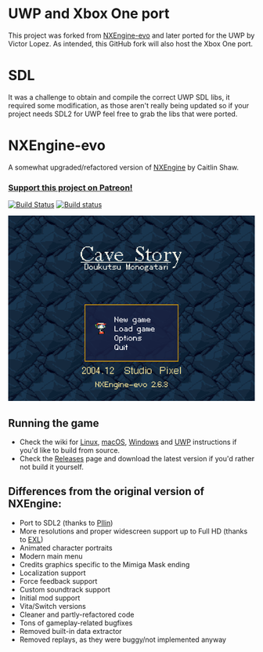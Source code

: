# UWP and Xbox One port
This project was forked from [NXEngine-evo](https://github.com/nxengine/nxengine-evo) and later
ported for the UWP by Victor Lopez. As intended, this GitHub fork will also host the Xbox One port.

# SDL
It was a challenge to obtain and compile the correct UWP SDL libs, it required some modification,
as those aren't really being updated so if your project needs SDL2 for UWP feel free to grab the
libs that were ported.

# NXEngine-evo
A somewhat upgraded/refactored version of [NXEngine](http://nxengine.sourceforge.net/) by Caitlin Shaw.

### [Support this project on Patreon!](https://www.patreon.com/sarcasticat)

[![Build Status](https://travis-ci.org/nxengine/nxengine-evo.svg?branch=master)](https://travis-ci.org/nxengine/nxengine-evo) [![Build status](https://ci.appveyor.com/api/projects/status/85orsvsorwbvct25?svg=true)](https://ci.appveyor.com/project/nxengine/nxengine-evo/branch/master)

![Screenshot](https://raw.githubusercontent.com/nxengine/nxengine-evo/master/screenshot.png)

## Running the game
 * Check the wiki for [Linux](https://github.com/nxengine/nxengine-evo/wiki/Building-on-Linux), [macOS](https://github.com/nxengine/nxengine-evo/wiki/Building-on-macOS), [Windows](https://github.com/nxengine/nxengine-evo/wiki/Building-on-Windows) and [UWP](https://github.com/Greentwip/nxengine-evo/wiki/Building-for-UWP) instructions if you'd like to build from source.
 * Check the [Releases](https://github.com/nxengine/nxengine-evo/releases) page and download the latest version if you'd rather not build it yourself.

## Differences from the original version of NXEngine:
* Port to SDL2 (thanks to [PIlin](https://github.com/PIlin/NXEngine-iOS))
* More resolutions and proper widescreen support up to Full HD (thanks to [EXL](https://github.com/EXL/NXEngine))
* Animated character portraits
* Modern main menu
* Credits graphics specific to the Mimiga Mask ending
* Localization support
* Force feedback support
* Custom soundtrack support
* Initial mod support
* Vita/Switch versions
* Cleaner and partly-refactored code
* Tons of gameplay-related bugfixes
* Removed built-in data extractor
* Removed replays, as they were buggy/not implemented anyway
